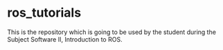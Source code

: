 # ros_tutorials
 This is the repository which is going to be used by the student during the Subject Software II, Introduction to ROS.
